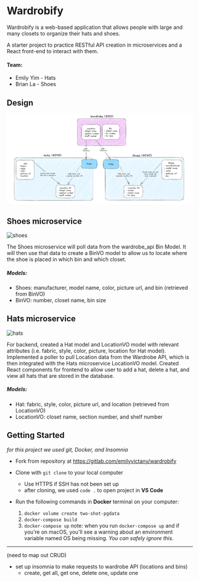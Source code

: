 # Wardrobify

Wardrobify is a web-based application that allows people with large and many closets to organize their hats and shoes.

A starter project to practice RESTful API creation in microservices and a React front-end to interact with them.

#### Team:

* Emily Yim - Hats
* Brian La - Shoes

## Design
![Img](wardrobify_diagram.png)

## Shoes microservice

<img src="https://i.pinimg.com/originals/ce/fa/b3/cefab3c5e543d02e2077dbae41e81c37.gif" alt="shoes" width="350" height="300"/>

The Shoes microservice will poll data from the wardrobe_api Bin Model. It will then use that data to create a BinVO model to allow us to locate where the shoe is placed in which bin and which closet.
##### Models:
* Shoes: manufacturer, model name, color, picture url, and bin (retrieved from BinVO)
* BinVO: number, closet name, bin size


## Hats microservice

<img src="https://reytoz.com/cdn/shop/files/hat-icons-color_1600x.gif?v=1613780973" alt="hats" width="200" height="200"/>

For backend, created a Hat model and LocationVO model with relevant attributes (i.e. fabric, style, color, picture, location for Hat model). Implemented a poller to pull Location data from the Wardrobe API, which is then integrated with the Hats microservice LocationVO model. Created React components for frontend to allow user to add a hat, delete a hat, and view all hats that are stored in the database.
##### Models:
* Hat: fabric, style, color, picture url, and location (retrieved from LocationVO)
* LocationVO: closet name, section number, and shelf number


## Getting Started
*for this project we used git, Docker, and Insomnia*
* Fork from repository at https://gitlab.com/emilyvictany/wardrobify
* Clone with `git clone` to your local computer
    * Use HTTPS if SSH has not been set up
    * after cloning, we used `code .` to open project in **VS Code**

* Run the following commands in **Docker** terminal on your computer:
    1. `docker volume create two-shot-pgdata`
    2. `docker-compose build`
    3. `docker-compose up`
note: when you run `docker-compose up` and if you're on macOS, you'll see a warning about an environment variable named OS being missing. *You can safely ignore this.*
---

(need to map out CRUD)
* set up insomnia to make requests to wardrobe API (locations and bins)
    * create, get all, get one, delete one, update one
